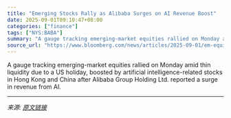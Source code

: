 ```yaml
---
title: "Emerging Stocks Rally as Alibaba Surges on AI Revenue Boost"
date: 2025-09-01T09:10:47+08:00
categories: ["finance"]
tags: ["NYS:BABA"]
summary: "A gauge tracking emerging-market equities rallied on Monday amid thin liquidity due to a US holiday, boosted by artificial intelligence-related stocks in Hong Kong and China after Alibaba Group Holdin"
source_url: "https://www.bloomberg.com/news/articles/2025-09-01/em-equities-gain-for-first-time-in-five-days-on-alibaba-s-surge"
---
```


A gauge tracking emerging-market equities rallied on Monday amid thin liquidity due to a US holiday, boosted by artificial intelligence-related stocks in Hong Kong and China after Alibaba Group Holding Ltd. reported a surge in revenue from AI.

---

*来源: [原文链接](https://www.bloomberg.com/news/articles/2025-09-01/em-equities-gain-for-first-time-in-five-days-on-alibaba-s-surge)*

